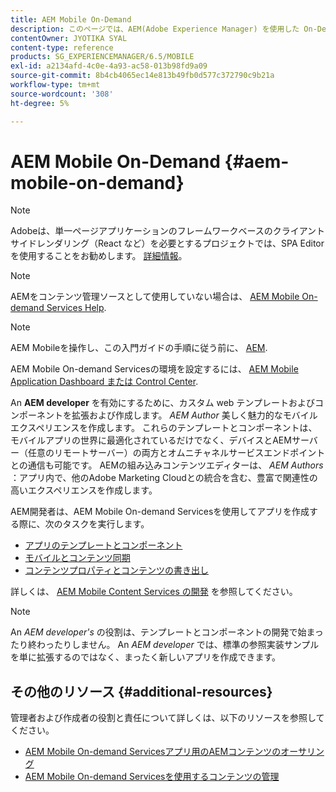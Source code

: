 ```yaml
---
title: AEM Mobile On-Demand
description: このページでは、AEM(Adobe Experience Manager) を使用した On-Demand Services アプリの開発の出発点として説明します。 このページでは、アプリの開発者に関連するトピックについて説明します。
contentOwner: JYOTIKA SYAL
content-type: reference
products: SG_EXPERIENCEMANAGER/6.5/MOBILE
exl-id: a2134afd-4c0e-4a93-ac58-013b98fd9a09
source-git-commit: 8b4cb4065ec14e813b49fb0d577c372790c9b21a
workflow-type: tm+mt
source-wordcount: '308'
ht-degree: 5%

---
```


# AEM Mobile On-Demand {#aem-mobile-on-demand}

>[!NOTE]
>
>Adobeは、単一ページアプリケーションのフレームワークベースのクライアントサイドレンダリング（React など）を必要とするプロジェクトでは、SPA Editor を使用することをお勧めします。 [詳細情報](/help/sites-developing/spa-overview.md)。

>[!NOTE]
>
>AEMをコンテンツ管理ソースとして使用していない場合は、 [AEM Mobile On-demand Services Help](https://helpx.adobe.com/digital-publishing-solution/topics.html).

>[!NOTE]
>
>AEM Mobileを操作し、この入門ガイドの手順に従う前に、 [AEM](/help/sites-deploying/deploy.md).
>
>AEM Mobile On-demand Servicesの環境を設定するには、 [AEM Mobile Application Dashboard または Control Center](/help/mobile/mobile-apps-ondemand-application-dashboard.md).

An **AEM developer** を有効にするために、カスタム web テンプレートおよびコンポーネントを拡張および作成します。 *AEM Author* 美しく魅力的なモバイルエクスペリエンスを作成します。 これらのテンプレートとコンポーネントは、モバイルアプリの世界に最適化されているだけでなく、デバイスとAEMサーバー（任意のリモートサーバー）の両方とオムニチャネルサービスエンドポイントとの通信も可能です。 AEMの組み込みコンテンツエディターは、 *AEM Authors* ：アプリ内で、他のAdobe Marketing Cloudとの統合を含む、豊富で関連性の高いエクスペリエンスを作成します。

AEM開発者は、AEM Mobile On-demand Servicesを使用してアプリを作成する際に、次のタスクを実行します。

* [アプリのテンプレートとコンポーネント](/help/mobile/app-templates-and-components1.md)
* [モバイルとコンテンツ同期](/help/mobile/mobile-ondemand-contentsync.md)
* [コンテンツプロパティとコンテンツの書き出し](/help/mobile/on-demand-content-properties-exporting.md)

詳しくは、 [AEM Mobile Content Services の開発](/help/mobile/developing-content-services.md) を参照してください。

>[!NOTE]
>
>An *AEM developer&#39;s* の役割は、テンプレートとコンポーネントの開発で始まったり終わったりしません。 An *AEM developer* では、標準の参照実装サンプルを単に拡張するのではなく、まったく新しいアプリを作成できます。

## その他のリソース {#additional-resources}

管理者および作成者の役割と責任について詳しくは、以下のリソースを参照してください。

* [AEM Mobile On-demand Servicesアプリ用のAEMコンテンツのオーサリング](/help/mobile/mobile-apps-ondemand.md)
* [AEM Mobile On-demand Servicesを使用するコンテンツの管理](/help/mobile/aem-mobile.md)
